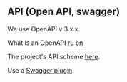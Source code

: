 ## API (Open API, swagger)
We use OpenAPI v 3.x.x.

What is an OpenAPI 
[ru](https://starkovden.github.io/introduction-openapi-and-swagger.html)
[en](https://swagger.io/specification/)



The project's API scheme [here](./openapi.yaml).

Use a [Swagger plugin](https://plugins.jetbrains.com/plugin/8347-swagger).